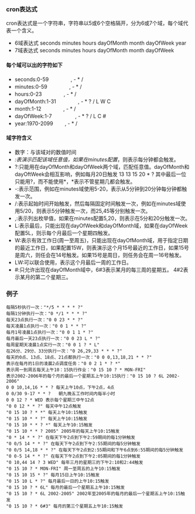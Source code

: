 ### cron表达式
cron表达式是一个字符串，字符串以5或6个空格隔开，分为6或7个域，每个域代表一个含义。
* 6域表达式
    seconds minutes hours dayOfMonth month dayOfWeek year
* 7域表达式
    seconds minutes hours dayOfMonth month dayOfWeek
#### 每个域可以出的字符如下
* seconds:0-59 　　　　, - * / 
* minutes:0-59　　　　 , - * / 
* hours:0-23 　　　　, - * / 
* dayOfMonth:1-31 　　　　, - * ? / L W C 
* month:1-12 　　　　, - * / 
* dayOfWeek:1-7 　　　　  , - * ? / L C # 
* year:1970-2099 　　, - * /

#### 域字符含义
* 数字：与该域对的数值时间
* *:表演示匹配该域任意值，如果在minutes配置*，则表示每分钟都会触发。
* ?:只能用在dayOfMonth和dayOfWeek两个域，匹配任意值。dayOfMonth和dayOftWeek会相互影响，例如每月20日触发 13 13 15 20 * ? 其中最后一位只能用?，而不能使用*，*表示不管星期几都会触发。
* -:表示范围，例如在minutes域使用5-20，表示从5分钟到20分钟每分钟都触发一次。
* /:表示起始时间开始触发，然后每隔固定时间触发一次，例如在minutes域使用5/20，则表示5分钟触发一次，而25,45等分别触发一次。
* ,:表示列出枚举值，如果在minutes配置5,20，则表示在5分和20分触发一次。
* L:表示最后，只能出现在dayOfWeek和dayOfMonth域，如果在dayOfWeek配置5L，则示每个月最后一个星期四触发。
* W:表示有效工作日(周一至周五)，只能出现在dayOfMonth域，用于指定日期的最近工作日，如果配置15W，则表演示这个月15号最近的工作日，如果15号是周六，则任会在14号触发。如果15号是周日，则任务会在周一16号触发。
* LW:可以联合使用，表示这个月最后一周的工作日。
* #:只允许出现在dayOfMonth域中，6#3表示某月的每三周的星期五。 4#2表示某月的第二个星期三。




### 例子
    每隔5秒执行一次："*/5 * * * * ?"
    每隔1分钟执行一次："0 */1 * * * ?"
    每天23点执行一次："0 0 23 * * ?"
    每天凌晨1点执行一次："0 0 1 * * ?"
    每月1号凌晨1点执行一次："0 0 1 1 * ?"
    每月最后一天23点执行一次："0 0 23 L * ?"
    每周星期天凌晨1点实行一次："0 0 1 ? * L"
    在26分、29分、33分执行一次："0 26,29,33 * * * ?"
    每天的0点、13点、18点、21点都执行一次："0 0 0,13,18,21 * * ?"
    表示在每月的1日的凌晨2点调度任务："0 0 2 1 * ? *"
    表示周一到周五每天上午10：15执行作业："0 15 10 ? * MON-FRI" 
    表示2002-2006年的每个月的最后一个星期五上午10:15执行："0 15 10 ? 6L 2002-2006"
    0 0 10,14,16 * * ? 每天上午10点，下午2点，4点
    0 0/30 9-17 * * ?   朝九晚五工作时间内每半小时
    0 0 12 ? * WED 表示每个星期三中午12点 
    "0 0 12 * * ?" 每天中午12点触发 
    "0 15 10 ? * *" 每天上午10:15触发 
    "0 15 10 * * ?" 每天上午10:15触发 
    "0 15 10 * * ? *" 每天上午10:15触发 
    "0 15 10 * * ? 2005" 2005年的每天上午10:15触发 
    "0 * 14 * * ?" 在每天下午2点到下午2:59期间的每1分钟触发 
    "0 0/5 14 * * ?" 在每天下午2点到下午2:55期间的每5分钟触发 
    "0 0/5 14,18 * * ?" 在每天下午2点到2:55期间和下午6点到6:55期间的每5分钟触发 
    "0 0-5 14 * * ?" 在每天下午2点到下午2:05期间的每1分钟触发 
    "0 10,44 14 ? 3 WED" 每年三月的星期三的下午2:10和2:44触发 
    "0 15 10 ? * MON-FRI" 周一至周五的上午10:15触发 
    "0 15 10 15 * ?" 每月15日上午10:15触发 
    "0 15 10 L * ?" 每月最后一日的上午10:15触发 
    "0 15 10 ? * 6L" 每月的最后一个星期五上午10:15触发 
    "0 15 10 ? * 6L 2002-2005" 2002年至2005年的每月的最后一个星期五上午10:15触发 
    "0 15 10 ? * 6#3" 每月的第三个星期五上午10:15触发
    
